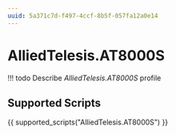 ```yaml
---
uuid: 5a371c7d-f497-4ccf-8b5f-057fa12a0e14
---
```



# AlliedTelesis.AT8000S


<!-- prettier-ignore -->
!!! todo
    Describe *AlliedTelesis.AT8000S* profile

## Supported Scripts

{{ supported_scripts("AlliedTelesis.AT8000S") }}
